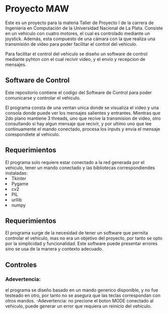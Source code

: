 <h1><b>Proyecto MAW</b></h1>

<p>Este es un proyecto para la materia Taller de Proyecto I de la carrera de Ingenieria en Computación de la Universidad Nacional de La Plata. Consiste en un vehiculo con cuatro motores, el cual es controlado mediante un joystick. Además, esta compuesto de una cámara con la que realiza una transmisión de video para poder facilitar el control del vehiculo.</p>
<p>Para facilitar el control del vehiculo se diseño un software de control mediante pyhton con el cual recivir video, y el envio y recepcion de mensajes.</p>

<h2><b>Software de Control</b></h2>
<p>Este repositorio contiene el codigo del Software de Control para poder comunicarse y controlar el vehiculo.</p>
<p>El programa consta de una ventan unica donde se visualiza el video y una consola donde puede ver los mensajes salientes y entrantes. Mientras que 2do plano mantiene 3 threads, uno que recive la transmision de video, otro consultando si hay algun mensaje que recivir, y por ultimo uno que lee continuamente el mando conectado, procesa los inputs y envia el mensaje corespondiete al vehiculo.</p>

<h2><b>Requerimientos</b></h2>
El programa solo requiere estar conectado a la red generada por el vehiculo, tener un mando conectado y las bibliotecas correspondiendes instaladas:
<li>Tkinter</li>
<li>Pygame</li>
<li>cv2</li>
<li>PIL</li>
<li>urllib</li>
<li>numpy</li>

<h2><b>Requerimientos</b></h2>
<p>El programa surge de la necesidad de tener un software que permita controlar el vehiculo, mas no era un objetivo del proyecto, por tanto se opto por la simplicidad y funcionalidad. Este software puede presentar errores sino se usa de la manera y contexto adecuado.</p>

<h2><b>Controles</b></h2>

<h3>Adevertencia:</h3> el programa se diseño basado en un mando generico disponible, y no fue testeado en otro, por tanto no se asegura que las teclas correspondan con otros mandos.
-Adevertencia: no precione el boton MODE conectado al vehiculo, puede generar un error que requiera un reinicio del vehiculo.

